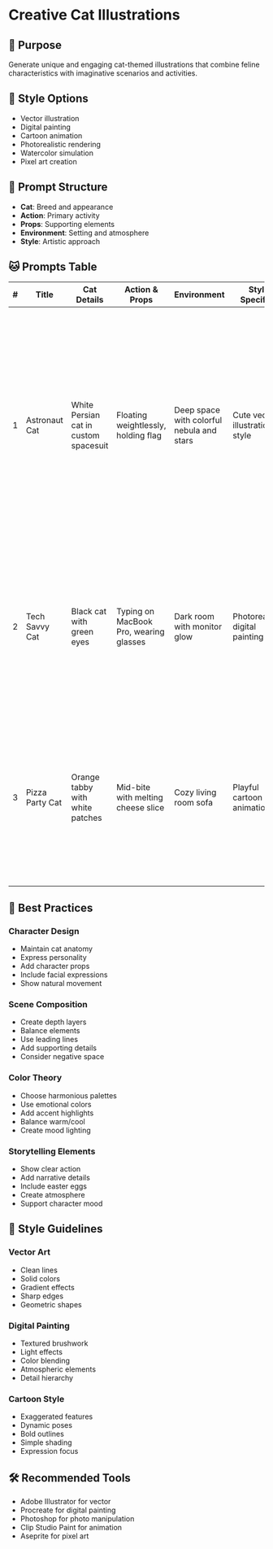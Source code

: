 # Creative Cat Illustrations

## 🎯 Purpose
Generate unique and engaging cat-themed illustrations that combine feline characteristics with imaginative scenarios and activities.

## 🎨 Style Options
- Vector illustration
- Digital painting
- Cartoon animation
- Photorealistic rendering
- Watercolor simulation
- Pixel art creation

## 📝 Prompt Structure
- **Cat**: Breed and appearance
- **Action**: Primary activity
- **Props**: Supporting elements
- **Environment**: Setting and atmosphere
- **Style**: Artistic approach

## 🐱 Prompts Table

| # | Title | Cat Details | Action & Props | Environment | Style Specifics | Complete Prompt |
|---|--------|-------------|----------------|-------------|-----------------|-----------------|
| 1 | Astronaut Cat | White Persian cat in custom spacesuit | Floating weightlessly, holding flag | Deep space with colorful nebula and stars | Cute vector illustration style | Create a fluffy Persian cat astronaut floating in space. Design a custom spacesuit with cat ears and tail accommodation. Show zero-gravity fur movement. Include twinkling stars and colorful nebula background. Add subtle spacesuit light reflections. Style: Modern vector art with gradient effects. |
| 2 | Tech Savvy Cat | Black cat with green eyes | Typing on MacBook Pro, wearing glasses | Dark room with monitor glow | Photorealistic digital painting | Generate a focused black cat working on a MacBook Pro in a dimly lit room. Show screen reflection in eyes. Include floating code elements. Add warm keyboard backlight glow. Style: Photorealistic with dramatic lighting. |
| 3 | Pizza Party Cat | Orange tabby with white patches | Mid-bite with melting cheese slice | Cozy living room sofa | Playful cartoon animation | Design a cheerful tabby cat enjoying a slice of pizza on a comfortable couch. Show exaggerated cheese pull. Include scattered toppings. Add pizza-themed decorations. Style: Fun cartoon with dynamic elements. |

## 🎯 Best Practices

### Character Design
- Maintain cat anatomy
- Express personality
- Add character props
- Include facial expressions
- Show natural movement

### Scene Composition
- Create depth layers
- Balance elements
- Use leading lines
- Add supporting details
- Consider negative space

### Color Theory
- Choose harmonious palettes
- Use emotional colors
- Add accent highlights
- Balance warm/cool
- Create mood lighting

### Storytelling Elements
- Show clear action
- Add narrative details
- Include easter eggs
- Create atmosphere
- Support character mood

## 🎨 Style Guidelines

### Vector Art
- Clean lines
- Solid colors
- Gradient effects
- Sharp edges
- Geometric shapes

### Digital Painting
- Textured brushwork
- Light effects
- Color blending
- Atmospheric elements
- Detail hierarchy

### Cartoon Style
- Exaggerated features
- Dynamic poses
- Bold outlines
- Simple shading
- Expression focus

## 🛠️ Recommended Tools
- Adobe Illustrator for vector
- Procreate for digital painting
- Photoshop for photo manipulation
- Clip Studio Paint for animation
- Aseprite for pixel art